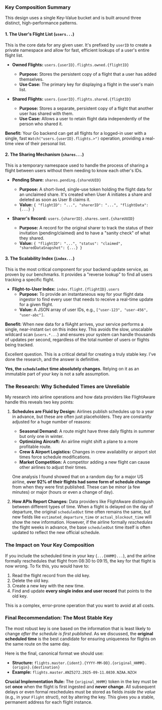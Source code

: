 

### Key Composition Summary

This design uses a single Key-Value bucket and is built around three distinct, high-performance patterns.

#### 1. The User's Flight List (`users...`)

This is the core data for any given user. It's prefixed by `userID` to create a private namespace and allow for fast, efficient lookups of a user's entire flight list.

* **Owned Flights:** `users.{userID}.flights.owned.{flightID}`
    * **Purpose:** Stores the persistent copy of a flight that a user has added themselves.
    * **Use Case:** The primary key for displaying a flight in the user's main list.

* **Shared Flights:** `users.{userID}.flights.shared.{flightID}`
    * **Purpose:** Stores a separate, persistent copy of a flight that another user has shared with them.
    * **Use Case:** Allows a user to retain flight data independently of the person who shared it.

**Benefit:** Your Go backend can get all flights for a logged-in user with a single, fast `Watch("users.{userID}.flights.>")` operation, providing a real-time view of their personal list.

#### 2. The Sharing Mechanism (`shares...`)

This is a temporary namespace used to handle the process of sharing a flight between users without them needing to know each other's IDs.

* **Pending Share:** `shares.pending.{shareUUID}`
    * **Purpose:** A short-lived, single-use token holding the flight data for an unclaimed share. It's created when User A initiates a share and deleted as soon as User B claims it.
    * **Value:** `{ "flightID": "...", "sharerID": "...", "flightData": {...} }`

* **Sharer's Record:** `users.{sharerID}.shares.sent.{shareUUID}`
    * **Purpose:** A record for the original sharer to track the status of their invitation (pending/claimed) and to have a "sanity check" of what they shared.
    * **Value:** `{ "flightID": "...", "status": "claimed", "sharedDataSnapshot": {...} }`

#### 3. The Scalability Index (`index...`)

This is the most critical component for your backend update service, as proven by our benchmarks. It provides a "reverse lookup" to find all users tracking a specific flight.



* **Flight-to-User Index:** `index.flight.{flightID}.users`
    * **Purpose:** To provide an instantaneous way for your flight data ingestor to find every user that needs to receive a real-time update for a given flight.
    * **Value:** A JSON array of user IDs, e.g., `["user-123", "user-456", "user-abc"]`.

**Benefit:** When new data for a fliAght arrives, your service performs a single, near-instant `Get` on this index key. This avoids the slow, unscalable wildcard scan (`users.*...`) and ensures your system can handle thousands of updates per second, regardless of the total number of users or flights being tracked.

Excellent question. This is a critical detail for creating a truly stable key. I've done the research, and the answer is definitive.

**Yes, the `scheduledOut` time absolutely changes.** Relying on it as an immutable part of your key is not a safe assumption.

### The Research: Why Scheduled Times are Unreliable

My research into airline operations and how data providers like FlightAware handle this reveals two key points:

1.  **Schedules are Fluid by Design:** Airlines publish schedules up to a year in advance, but these are often just placeholders. They are constantly adjusted for a huge number of reasons:
    * **Seasonal Demand:** A route might have three daily flights in summer but only one in winter.
    * **Optimizing Aircraft:** An airline might shift a plane to a more profitable route.
    * **Crew & Airport Logistics:** Changes in crew availability or airport slot times force schedule modifications.
    * **Market Competition:** A competitor adding a new flight can cause other airlines to adjust their times.

    One analysis I found showed that on a random day for a major US airline, **over 92% of their flights had some form of schedule change** from when they were first published. These can be minor (a few minutes) or major (hours or even a change of day).

2.  **How APIs Report Changes:** Data providers like FlightAware distinguish between different types of time. When a flight is delayed on the day of departure, the original `scheduledOut` time often remains the same, but new fields like `estimated_departure_time` or `actual_blockout_time` will show the new information. However, if the airline formally *reschedules* the flight weeks in advance, the base `scheduledOut` time itself is often updated to reflect the new official schedule.

### The Impact on Your Key Composition

If you include the scheduled time in your key (`...{HHMM}...`), and the airline formally reschedules that flight from 08:30 to 09:15, the key for that flight is now wrong. To fix this, you would have to:

1.  Read the flight record from the old key.
2.  Delete the old key.
3.  Create a new key with the new time.
4.  Find and update **every single index and user record** that points to the old key.

This is a complex, error-prone operation that you want to avoid at all costs.

### Final Recommendation: The Most Stable Key

The most robust key is one based on the information that is least likely to change *after the schedule is first published*. As we discussed, the **original scheduled time** is the best candidate for ensuring uniqueness for flights on the same route on the same day.

Here is the final, canonical format we should use:

* **Structure:** `flights.master.{ident}.{YYYY-MM-DD}.{original_HHMM}.{origin}.{destination}`
* **Example:** `flights.master.ANZ5272.2025-09-11.0830.NZAA.NZCH`

**Crucial Implementation Rule:**
The `{original_HHMM}` token in the key must be set **once** when the flight is first ingested and **never change**. All subsequent delays or even formal reschedules must be stored as fields *inside the value* (e.g., in your `Flight` struct), not by altering the key. This gives you a stable, permanent address for each flight instance.